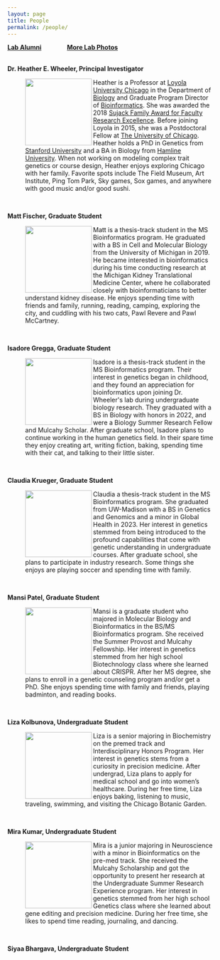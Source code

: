 ```yaml
---
layout: page
title: People
permalink: /people/
---
```

**<a href="{{ site.baseurl }}/alumni">Lab Alumni</a>**
&emsp; &emsp; &emsp;
**<a href="{{ site.baseurl }}/photos">More Lab Photos</a>**
<br>
<br>

**Dr. Heather E. Wheeler, Principal Investigator**


<figure>
    <a href="../images/hew2.jpg">
	<img src="{{ site.baseurl }}/images/hew2.jpg" width="150px" height="150px" align="left"/>
    </a>
<figcaption>
	Heather is a Professor at <a href="http://luc.edu/">Loyola University Chicago</a>  in the Department of <a href="http://luc.edu/biology">Biology</a> and Graduate Program Director of <a href="http://luc.edu/bioinformatics/">Bioinformatics</a>. She was awarded the 2018 <a href="https://www.luc.edu/cas/thesujackawards/">Sujack Family Award for Faculty Research Excellence</a>. Before joining Loyola in 2015, she was a Postdoctoral Fellow at <a href="http://medicine.uchicago.edu/">The University of Chicago</a>. Heather holds a PhD in Genetics from <a href="http://genetics.stanford.edu/">Stanford University</a> and a BA in Biology from <a href="http://www.hamline.edu/cla/biology/">Hamline University</a>. When not working on modeling complex trait genetics or course design, Heather enjoys exploring Chicago with her family. Favorite spots include The Field Museum, Art Institute, Ping Tom Park, Sky games, Sox games, and anywhere with good music and/or good sushi.
</figcaption>
</figure>
<br>

**Matt Fischer, Graduate Student**
<figure>
    <a href="../images/matt.jpg">
        <img src="{{ site.baseurl }}/images/matt.jpg" width="150px" height="150px" align="left"/>
    </a>
<figcaption>
Matt is a thesis-track student in the MS Bioinformatics program. He graduated with a BS in Cell and Molecular Biology from the University of Michigan in 2019. He became interested in bioinformatics during his time conducting research at the Michigan Kidney Translational Medicine Center, where he collaborated closely with bioinformaticians to better understand kidney disease. He enjoys spending time with friends and family, running, reading, camping, exploring the city, and cuddling with his two cats, Pawl Revere and Pawl McCartney.
</figcaption>
</figure>  
<br>

**Isadore Gregga, Graduate Student**
<figure>
    <a href="../images/isadore.jpg">
        <img src="{{ site.baseurl }}/images/isadore.jpg" width="150px" height="150px" align="left"/>
    </a>
<figcaption>
Isadore is a thesis-track student in the MS Bioinformatics program. Their interest in genetics began in childhood, and they found an appreciation for bioinformatics upon joining Dr. Wheeler's lab during undergraduate biology research. They graduated with a BS in Biology with honors in 2022, and were a Biology Summer Research Fellow and Mulcahy Scholar. After graduate school, Isadore plans to continue working in the human genetics field. In their spare time they enjoy creating art, writing fiction, baking, spending time with their cat, and talking to their little sister.
</figcaption>
</figure>  
<br>

**Claudia Krueger, Graduate Student**
<figure>
    <a href="../images/claudia.jpg">
        <img src="{{ site.baseurl }}/images/claudia.jpg" width="150px" height="150px" align="left"/>
    </a>
<figcaption>
Claudia a thesis-track student in the MS Bioinformatics program. She graduated from UW-Madison with a BS in Genetics and Genomics and a minor in Global Health in 2023. Her interest in genetics stemmed from being introduced to the profound capabilities that come with genetic understanding in undergraduate courses. After graduate school, she plans to participate in industry research. Some things she enjoys are playing soccer and spending time with family.
</figcaption>
</figure>  
<br>

**Mansi Patel, Graduate Student**

<figure>
    <a href="../images/mansi.jpg">
        <img src="{{ site.baseurl }}/images/mansi.jpg" width="150px" height="150px" align="left"/>
    </a>
<figcaption>
Mansi is a graduate student who majored in Molecular Biology and Bioinformatics in the BS/MS Bioinformatics program. She received the Summer Provost and Mulcahy Fellowship. Her interest in genetics stemmed from her high school Biotechnology class where she learned about CRISPR. After her MS degree, she plans to enroll in a genetic counseling program and/or get a PhD. She enjoys spending time with family and friends, playing badminton, and reading books.
</figcaption>
</figure>
<br>



**Liza Kolbunova, Undergraduate Student**
<figure>
    <a href="../images/liza.jpg">
        <img src="{{ site.baseurl }}/images/liza.jpg" width="150px" height="150px" align="left"/>
    </a>
<figcaption>
Liza is a senior majoring in Biochemistry on the premed track and Interdisciplinary Honors Program. Her interest in genetics stems from a curiosity in precision medicine. After undergrad, Liza plans to apply for medical school and go into women’s healthcare. During her free time, Liza enjoys baking, listening to music, traveling, swimming, and visiting the Chicago Botanic Garden.
</figcaption>
</figure>
<br>


**Mira Kumar, Undergraduate Student**
<figure>
    <a href="../images/mira.png">
        <img src="{{ site.baseurl }}/images/mira.png" width="150px" height="150px" align="left"/>
    </a>
<figcaption>
Mira is a junior majoring in Neuroscience with a minor in Bioinformatics on the pre-med track. She received the Mulcahy Scholarship and got the opportunity to present her research at the Undergraduate Summer Research Experience program. Her interest in genetics stemmed from her high school Genetics class where she learned about gene editing and precision medicine. During her free time, she likes to spend time reading, journaling, and dancing.
</figcaption>
</figure>
<br>



**Siyaa Bhargava, Undergraduate Student**



